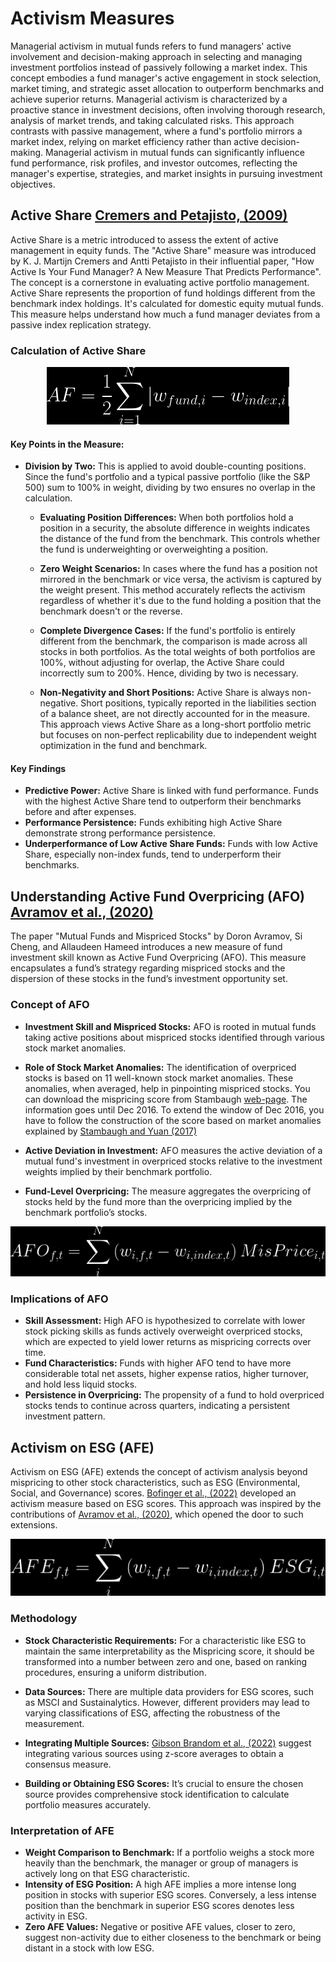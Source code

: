 # Activism Measures


Managerial activism in mutual funds refers to fund managers' active involvement and decision-making approach in selecting and managing investment portfolios instead of passively following a market index. This concept embodies a fund manager's active engagement in stock selection, market timing, and strategic asset allocation to outperform benchmarks and achieve superior returns. Managerial activism is characterized by a proactive stance in investment decisions, often involving thorough research, analysis of market trends, and taking calculated risks. This approach contrasts with passive management, where a fund's portfolio mirrors a market index, relying on market efficiency rather than active decision-making. Managerial activism in mutual funds can significantly influence fund performance, risk profiles, and investor outcomes, reflecting the manager's expertise, strategies, and market insights in pursuing investment objectives.


## Active Share [Cremers and Petajisto, (2009)](https://doi.org/10.1093/rfs/hhp057)


Active Share is a metric introduced to assess the extent of active management in equity funds. The "Active Share" measure was introduced by K. J. Martijn Cremers and Antti Petajisto in their influential paper, "How Active Is Your Fund Manager? A New Measure That Predicts Performance". The concept is a cornerstone in evaluating active portfolio management. Active Share represents the proportion of fund holdings different from the benchmark index holdings. It's calculated for domestic equity mutual funds. This measure helps understand how much a fund manager deviates from a passive index replication strategy.

###  Calculation of Active Share


<div align="center">
    <img src="img/AF.png" alt="AF = \frac{1}{2} \sum_{i=1}^{N} |w_{fund,i} - w_{index,i}|">
</div>


#### Key Points in the Measure:

- **Division by Two:** This is applied to avoid double-counting positions. Since the fund's portfolio and a typical passive portfolio (like the S&P 500) sum to 100% in weight, dividing by two ensures no overlap in the calculation.

     - **Evaluating Position Differences:** When both portfolios hold a position in a security, the absolute difference in weights indicates the distance of the fund from the benchmark. This controls whether the fund is underweighting or overweighting a position.

     - **Zero Weight Scenarios:** In cases where the fund has a position not mirrored in the benchmark or vice versa, the activism is captured by the weight present. This method accurately reflects the activism regardless of whether it's due to the fund holding a position that the benchmark doesn't or the reverse.

     - **Complete Divergence Cases:** If the fund's portfolio is entirely different from the benchmark, the comparison is made across all stocks in both portfolios. As the total weights of both portfolios are 100%, without adjusting for overlap, the Active Share could incorrectly sum to 200%. Hence, dividing by two is necessary.

     - **Non-Negativity and Short Positions:** Active Share is always non-negative. Short positions, typically reported in the liabilities section of a balance sheet, are not directly accounted for in the measure. This approach views Active Share as a long-short portfolio metric but focuses on non-perfect replicability due to independent weight optimization in the fund and benchmark.




#### Key Findings

- **Predictive Power:** Active Share is linked with fund performance. Funds with the highest Active Share tend to outperform their benchmarks before and after expenses.
- **Performance Persistence:** Funds exhibiting high Active Share demonstrate strong performance persistence.
- **Underperformance of Low Active Share Funds:** Funds with low Active Share, especially non-index funds, tend to underperform their benchmarks.




## Understanding Active Fund Overpricing (AFO) [Avramov et al., (2020)](https://pubsonline.informs.org/doi/abs/10.1287/mnsc.2019.3319)

The paper "Mutual Funds and Mispriced Stocks" by Doron Avramov, Si Cheng, and Allaudeen Hameed introduces a new measure of fund investment skill known as Active Fund Overpricing (AFO). This measure encapsulates a fund’s strategy regarding mispriced stocks and the dispersion of these stocks in the fund’s investment opportunity set.

### Concept of AFO

- **Investment Skill and Mispriced Stocks:** AFO is rooted in mutual funds taking active positions about mispriced stocks identified through various stock market anomalies.

- **Role of Stock Market Anomalies:** The identification of overpriced stocks is based on 11 well-known stock market anomalies. These anomalies, when averaged, help in pinpointing mispriced stocks. You can download the mispricing score from Stambaugh [web-page](https://finance.wharton.upenn.edu/~stambaug/). The information goes until Dec 2016. To extend the window of Dec 2016, you have to follow the construction of the score based on market anomalies explained by [Stambaugh and Yuan (2017)](https://doi.org/10.1093/rfs/hhw107)

- **Active Deviation in Investment:** AFO measures the active deviation of a mutual fund's investment in overpriced stocks relative to the investment weights implied by their benchmark portfolio.
- **Fund-Level Overpricing:** The measure aggregates the overpricing of stocks held by the fund more than the overpricing implied by the benchmark portfolio’s stocks.


<div align="center">
    <img src="img/AFO.png" alt="AFO_{f,t} = \sum_{i}^{N} \left( w_{i,f,t} - w_{i, index,t} \right) MisPrice_{i,t}">
</div>



### Implications of AFO

- **Skill Assessment:** High AFO is hypothesized to correlate with lower stock picking skills as funds actively overweight overpriced stocks, which are expected to yield lower returns as mispricing corrects over time.
- **Fund Characteristics:** Funds with higher AFO tend to have more considerable total net assets, higher expense ratios, higher turnover, and hold less liquid stocks.
- **Persistence in Overpricing:** The propensity of a fund to hold overpriced stocks tends to continue across quarters, indicating a persistent investment pattern.




## Activism on ESG (AFE)



Activism on ESG (AFE) extends the concept of activism analysis beyond mispricing to other stock characteristics, such as ESG (Environmental, Social, and Governance) scores. [Bofinger et al., (2022)](https://www.sciencedirect.com/science/article/pii/S1544612321002397) developed an activism measure based on ESG scores. This approach was inspired by the contributions of [Avramov et al., (2020)](https://pubsonline.informs.org/doi/abs/10.1287/mnsc.2019.3319), which opened the door to such extensions.

<div align="center">
    <img src="img/AFE.png" alt="AFE_{f,t} = \sum_{i}^{N} \left( w_{i,f,t} - w_{i, index,t} \right) ESG_{i,t}">
</div>

### Methodology

- **Stock Characteristic Requirements:** For a characteristic like ESG to maintain the same interpretability as the Mispricing score, it should be transformed into a number between zero and one, based on ranking procedures, ensuring a uniform distribution.

- **Data Sources:** There are multiple data providers for ESG scores, such as MSCI and Sustainalytics. However, different providers may lead to varying classifications of ESG, affecting the robustness of the measurement.
- **Integrating Multiple Sources:** [Gibson Brandom et al., (2022)](https://doi.org/10.1093/rof/rfac064) suggest integrating various sources using z-score averages to obtain a consensus measure.
- **Building or Obtaining ESG Scores:** It’s crucial to ensure the chosen source provides comprehensive stock identification to calculate portfolio measures accurately.

### Interpretation of AFE

- **Weight Comparison to Benchmark:** If a portfolio weighs a stock more heavily than the benchmark, the manager or group of managers is actively long on that ESG characteristic.
- **Intensity of ESG Position:** A high AFE implies a more intense long position in stocks with superior ESG scores. Conversely, a less intense position than the benchmark in superior ESG scores denotes less activity in ESG.
- **Zero AFE Values:** Negative or positive AFE values, closer to zero, suggest non-activity due to either closeness to the benchmark or being distant in a stock with low ESG.


